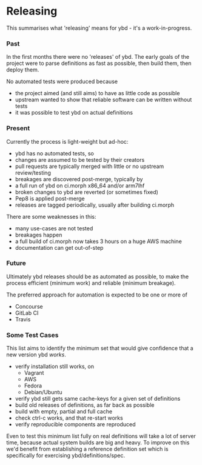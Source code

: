 # Releasing

This summarises what 'releasing' means for ybd - it's a work-in-progress. 

### Past

In the first months there were no 'releases' of ybd. The early goals of the
project were to parse definitions as fast as possible, then build them, then
deploy them.

No automated tests were produced because
- the project aimed (and still aims) to have as little code as possible
- upstream wanted to show that reliable software can be written without tests
- it was possible to test ybd on actual definitions

### Present

Currently the process is light-weight but ad-hoc:

- ybd has no automated tests, so
- changes are assumed to be tested by their creators
- pull requests are typically merged with little or no upstream review/testing
- breakages are discovered post-merge, typically by
- a full run of ybd on ci.morph x86_64 and/or arm7lhf
- broken changes to ybd are reverted (or sometimes fixed)
- Pep8 is applied post-merge
- releases are tagged periodically, usually after building ci.morph  

There are some weaknesses in this:

- many use-cases are not tested
- breakages happen
- a full build of ci.morph now takes 3 hours on a huge AWS machine
- documentation can get out-of-step

### Future

Ultimately ybd releases should be as automated as possible, to make the
process efficient (minimum work) and reliable (minimum breakage).

The preferred approach for automation is expected to be one or more of
- Concourse
- GitLab CI
- Travis


### Some Test Cases

This list aims to identify the minimum set that would give confidence that
a new version ybd *works*.

- verify installation still works, on
  - Vagrant
  - AWS
  - Fedora
  - Debian/Ubuntu
- verify ybd still gets same cache-keys for a given set of definitions
- build old releases of definitions, as far back as possible
- build with empty, partial and full cache
- check ctrl-c works, and that re-start works
- verify reproducible components are reproduced

Even to test this minimum list fully on real definitions will take a lot of
server time, because actual system builds are big and heavy. To improve on
this we'd benefit from establishing a reference definition set which is
specifically for exercising ybd/definitions/spec.


